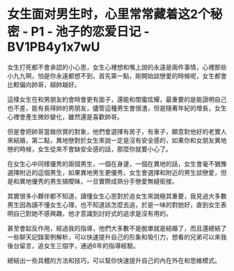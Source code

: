 # 女生面对男生时，心里常常藏着这2个秘密 - P1 - 池子的恋爱日记 - BV1PB4y1x7wU

女生打死都不會承認的小心思，女生心裡想和嘴上說的永遠是兩件事情，心裡那些小九九啊，怕是你永遠都想不到，首先第一點，剛開始談戀愛的時候呢，女生都會比較偏向帥哥，越帥越好。

這樣女生在和男朋友約會時會更有面子，還能和閨蜜炫耀，最重要的是能證明自己也不差，能有長得帥的男朋友，儘管這種男生會很渣，但是隨著年紀的增長，女生心裡會產生微妙變化，雖然還是喜歡帥哥。

但是會把帥哥當做欣賞的對象，他們會選擇有房子，有車子，願意對他好的老實人來結婚，第二點，異地戀對於女生來說一定是沒有安全感的，如果你和女朋友異地戀的時候，女生從來不會缺安全感的話，那麼你就要小心了。

在女生心中同樣優秀的兩個男生，一個在身邊，一個在異地的話，女生會毫不猶豫選擇附近的這個男生，如果異地男生更優秀，女生會選擇和附近的男生談戀愛，但是和異地優秀的男生搞曖昧，一旦實際成熟分手戀愛無縫銜接。

其實很多小夥伴都不知道，讀懂女生心思對於追女生來說極其重要，我見過大多數男生因為讀不懂女生心理，也不知道該怎麼去追，於是一味的對她好，直到女生表明自己對她不感興趣，他才意識到討好式的追求是沒有用的。

甚至會起反作用，經過我的指導，他們大多數不是脫單就是結婚了，而且還總結了一些聊天記錄案例解析，可以快速提升自己的形象和吸引力，想看的兄弟可以來我後台留言，追女生三個字，通過6年的指導經驗。

總結出一些具體的方法和技巧，可以幫你快速提升自己的內在外在和思維模式。